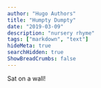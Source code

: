 ```yaml
---
author: "Hugo Authors"
title: "Humpty Dumpty"
date: "2019-03-09"
description: "nursery rhyme"
tags: ["markdown", "text"]
hideMeta: true
searchHidden: true
ShowBreadCrumbs: false
---
```


Sat on a wall!

